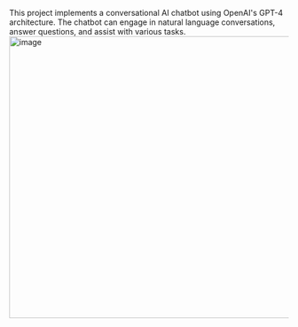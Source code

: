 This project implements a conversational AI chatbot using OpenAI's GPT-4 architecture. The chatbot can engage in natural language conversations, answer questions, and assist with various tasks.
<img width="509" alt="image" src="https://github.com/rashmiannadi/chatbot/assets/154965719/99b5373c-2ef6-4fe6-8473-247104060d78">

